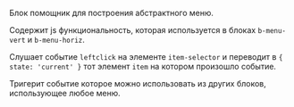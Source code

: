 Блок помощник для построения абстрактного меню.

Содержит js функциональность, которая используется в блоках `b-menu-vert` и `b-menu-horiz`.

Слушает событие `leftclick` на элементе `item-selector` и переводит в `{ state: 'current' }` тот элемент `item`
на котором произошло событие.

Тригерит событие которое можно использовать из других блоков, использующее любое меню.
